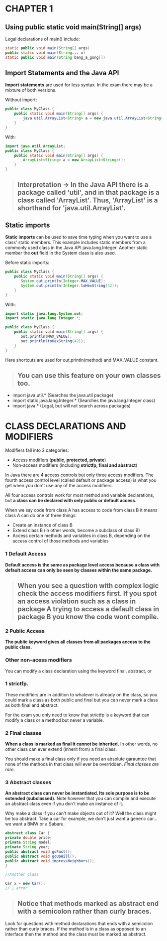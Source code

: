 # CHAPTER 1 

## Using public static void main(String[] args)

Legal declarations of main() include:

```java
static public void main(String[] args)
public static void main(String... x)
static public void main(String bang_a_gong[])
```

## Import Statements and the Java API 

**Import statements** are used for less syntax.  In the exam there may be a mixture of both versions.    

Without import:
```java
public class MyClass {
    public static void main(String[] args) {
        java.util.ArrayList<String> a = new java.util.ArrayList<String>();
    }
}
```
With:
```java
import java.util.ArrayList;
public class MyClass {
    public static void main(String[] args) {
        ArrayList<String> a = new ArrayList<String>();
    }
}
```
> ## Interpretation -> In the Java API there is a package called 'util', and in that package is a class called 'ArrayList'.  Thus, 'ArrayList' is a shorthand for 'java.util.ArrayList'.  

## Static imports

**Static imports** can be used to save time typing when you want to use a class' static members.  This example includes static members from a commonly used class in the Java API java.lang.Integer.  Another static member the **out** field in the System class is also used.    

Before static imports:
```java
public class MyClass {
    public static void main(String[] args) {
       System.out.println(Integer.MAX_VALUE);
       System.out.println(Integer.toHexString(42));
    }
}
```
With:
```java
import static java.lang.System.out;
import static java.lang.Integer.*;

public class MyClass {
    public static void main(String[] args) {
       out.println(MAX_VALUE);
       out.println(toHexString(42));
    }
}
```
Here shortcuts are used for out.println(method) and MAX_VALUE constant.  

> ## You can use this feature on your own classes too.  

- import java.util.* (Searches the java.util package)
- import static java.lang.Integer.* (Searches the java.lang.Integer class)
- import java.* (Legal, but will not search across packages)

# CLASS DECLARATIONS AND MODIFIERS

Modifiers fall into 2 categories:
- Access modifiers (**public, protected, private**)
- Non-access modifiers (including **strictfp, final and abstract**)

In Java there are 4 access controls but only three access modifiers.  The fourth access control level (called default or package access) is what you get when you don't use any of the access modifiers.

All four access controls work for most method and variable declarations, but **a class can be declared with only public or default access**.  

When we say code from class A has access to code from class B it means class A can do one of three things:

- Create an instance of class B
- Extend class B (in other words, become a subclass of class B)
- Access certain methods and variables in class B, depending on the access control of those methods and variables

### 1 Default Access

**Default access is the same as package level access because a class with default access can only be seen by classes within the same package.**  

> ##  When you see a question with complex logic check the access modifiers first.  If you spot an access violation such as a class in package A trying to access a default class in package B you know the code wont compile.

### 2 Public Access

**The public keyword gives all classes from all packages access to the public class.**

### Other non-acess modifiers

You can modify a class declaration using the keyword final, abstract, or 
### 1 strictfp.  

These modifiers are in addition to whatever is already on the class, so you could mark a class as both public and final but you can never mark a class as both final and abstract.

For the exam you only need to know that strictfp is a keyword that can modify a class or a method but never a variable.  

### 2 Final classes

**When a class is marked as final it cannot be inherited.** In other words, no other class can ever extend (inherit from) a final class.

You should make a final class only if you need an absolute garauntee that none of the methods in that class will ever be overridden.  *Final classes are rare.*  

### 3 Abstract classes

**An abstract class can never be instantiated.  Its sole purpose is to be extended (subclassed).**  Note however that you can compile and execute an abstract class even if you don't make an instance of it.  

Why make a class if you can't make objects out of it? Well the class might be too abstract.  Take a car for example, we don't just want a generic car... we want a BMW or a Sabaru.  

```java
abstract class Car {
private double price;
private String model;
private String year;
public abstract void goFast();
public abstract void goUpHill();
public abstract void impressNeighbors();
}

//Another class

Car x = new Car();
// 1 error
```

> ## Notice that methods marked as abstract end with a semicolon rather than curly braces.  

Look for questions with method declarations that ends with a semicolon rather than curly braces.  If the method is in a class as opposed to an interface then the method and the class must be marked as abstract.  